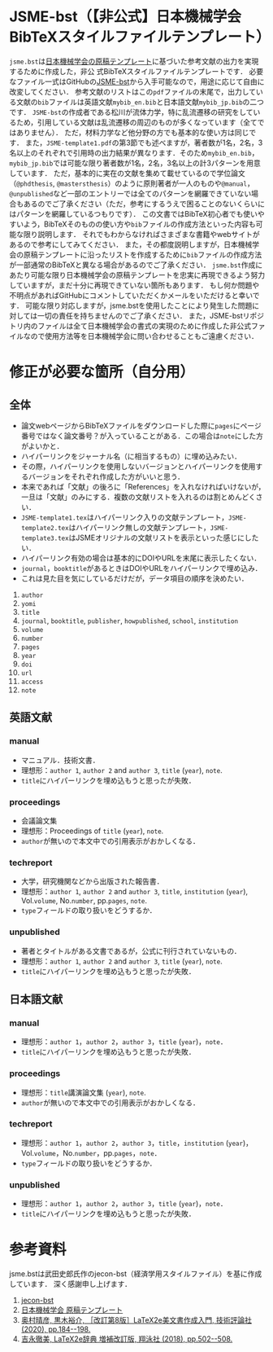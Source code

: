 # JSME-bst（【非公式】日本機械学会BibTeXスタイルファイルテンプレート）
`jsme.bst`は[日本機械学会の原稿テンプレート](https://www.jsme.or.jp/publish/transact/for-authors.html)に基づいた参考文献の出力を実現するために作成した，非公
式BibTeXスタイルファイルテンプレートです．
必要なファイル一式はGitHubの[JSME-bst](https://github.com/Yuki-MATSUKAWA/JSME-bst)から入手可能なので，用途に応じて自由に改変してください．
参考文献のリストはこの`pdf`ファイルの末尾で，出力している文献の`bib`ファイルは英語文献`mybib_en.bib`と日本語文献`mybib_jp.bib`の二つです．
`JSME-bst`の作成者である松川が流体力学，特に乱流遷移の研究をしているため，引用している文献は乱流遷移の周辺のものが多くなっています（全てではありません）．
ただ，材料力学など他分野の方でも基本的な使い方は同じです．
また，`JSME-template1.pdf`の第3節でも述べますが，著者数が1名，2名，3名以上のそれぞれで引用時の出力結果が異なります．そのため`mybib_en.bib`，`mybib_jp.bib`では可能な限り著者数が1名，2名，3名以上の計3パターンを用意しています．
ただ，基本的に実在の文献を集めて載せているので学位論文（`@phdthesis`, `@mastersthesis`）のように原則著者が一人のものや`@manual`，`@unpublished`など一部のエントリーでは全てのパターンを網羅できていない場合もあるのでご了承ください（ただ，参考にするうえで困ることのないくらいにはパターンを網羅しているつもりです）．
この文書ではBibTeX初心者でも使いやすいよう，BibTeXそのものの使い方や`bib`ファイルの作成方法といった内容も可能な限り説明します．
それでもわからなければさまざまな書籍やwebサイトがあるので参考にしてみてください．
また，その都度説明しますが，日本機械学会の原稿テンプレートに沿ったリストを作成するために`bib`ファイルの作成方法が一部通常のBibTeXと異なる場合があるのでご了承ください．
`jsme.bst`作成にあたり可能な限り日本機械学会の原稿テンプレートを忠実に再現できるよう努力していますが，まだ十分に再現できていない箇所もあります．
もし何か問題や不明点があればGitHubにコメントしていただくかメールをいただけると幸いです．
可能な限り対応しますが，jsme.bstを使用したことにより発生した問題に対しては一切の責任を持ちませんのでご了承ください．
また，JSME-bstリポジトリ内のファイルは全て日本機械学会の書式の実現のために作成した非公式ファイルなので使用方法等を日本機械学会に問い合わせることもご遠慮ください．

# 修正が必要な箇所（自分用）
## 全体
* 論文webページからBibTeXファイルをダウンロードした際に`pages`にページ番号ではなく論文番号？が入っていることがある．この場合は`note`にした方がよいかと．
* ハイパーリンクをジャーナル名（に相当するもの）に埋め込みたい．
* その際，ハイパーリンクを使用しないバージョンとハイパーリンクを使用するバージョンをそれぞれ作成した方がいいと思う．
* 本来であれば「文献」の後ろに「References」を入れなければいけないが，一旦は「文献」のみにする．複数の文献リストを入れるのは割とめんどくさい．
* `JSME-template1.tex`はハイパーリンク入りの文献テンプレート，`JSME-template2.tex`はハイパーリンク無しの文献テンプレート，`JSME-template3.tex`はJSMEオリジナルの文献リストを表示といった感じにしたい．
* ハイパーリンク有効の場合は基本的にDOIやURLを末尾に表示したくない．
* `journal`，`booktitle`があるときはDOIやURLをハイパーリンクで埋め込み．
* これは見た目を気にしているだけだが，データ項目の順序を決めたい．
1. `author`
2. `yomi`
3. `title`
4. `journal`, `booktitle`, `publisher`, `howpublished`, `school`, `institution`
5. `volume`
6. `number`
7. `pages`
8. `year`
9. `doi`
10. `url`
11. `access`
12. `note`

## 英語文献

### manual
* マニュアル．技術文書．
* 理想形：`author 1`, `author 2` and `author 3`, `title` (`year`), `note`.
* `title`にハイパーリンクを埋め込もうと思ったが失敗．

### proceedings
* 会議論文集
* 理想形：Proceedings of `title` (`year`), `note`.
* `author`が無いので本文中での引用表示がおかしくなる．

### techreport
* 大学，研究機関などから出版された報告書．
* 理想形：`author 1`, `author 2` and `author 3`, `title`, `institution` (`year`), Vol.`volume`, No.`number`, pp.`pages`, `note`.
* `type`フィールドの取り扱いをどうするか．

### unpublished
* 著者とタイトルがある文書であるが，公式に刊行されていないもの．
* 理想形：`author 1`, `author 2` and `author 3`, `title` (`year`), `note`.
* `title`にハイパーリンクを埋め込もうと思ったが失敗．


## 日本語文献

### manual
* 理想形：`author 1`，`author 2`，`author 3`，`title` (`year`)，`note`．
* `title`にハイパーリンクを埋め込もうと思ったが失敗．

### proceedings
* 理想形：`title`講演論文集 (`year`), `note`.
* `author`が無いので本文中での引用表示がおかしくなる．

### techreport
* 理想形：`author 1`，`author 2`，`author 3`，`title`，`institution` (`year`)，Vol.`volume`，No.`number`，pp.`pages`，`note`．
* `type`フィールドの取り扱いをどうするか．

### unpublished
* 理想形：`author 1`，`author 2`，`author 3`，`title` (`year`)，`note`．
* `title`にハイパーリンクを埋め込もうと思ったが失敗．


# 参考資料
jsme.bstは武田史郎氏作のjecon-bst（経済学用スタイルファイル）を基に作成しています．
深く感謝申し上げます．

1. [jecon-bst](https://github.com/ShiroTakeda/jecon-bst)
1. [日本機械学会 原稿テンプレート](https://www.jsme.or.jp/publish/transact/for-authors.html)
1. [奥村晴彦, 黒木裕介, ［改訂第8版］LaTeX2e美文書作成入門, 技術評論社 (2020), pp.184--198.](https://gihyo.jp/book/2020/978-4-297-11712-2)
1. [吉永徹美, LaTeX2e辞典 増補改訂版, 翔泳社 (2018), pp.502--508.](https://www.shoeisha.co.jp/book/detail/9784798157078)
